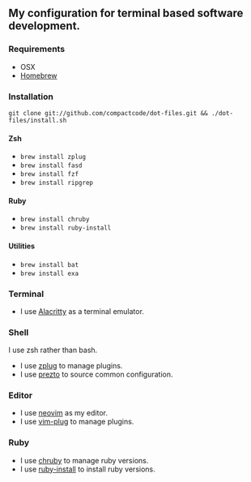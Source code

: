 ## My configuration for terminal based software development.

### Requirements

* OSX
* [Homebrew](https://brew.sh/)

### Installation

```
git clone git://github.com/compactcode/dot-files.git && ./dot-files/install.sh
```

#### Zsh

* `brew install zplug`
* `brew install fasd`
* `brew install fzf`
* `brew install ripgrep`

#### Ruby

* `brew install chruby`
* `brew install ruby-install`

#### Utilities

* `brew install bat`
* `brew install exa`

### Terminal

* I use [Alacritty](https://github.com/jwilm/alacritty) as a terminal emulator.

### Shell

I use zsh rather than bash.

* I use [zplug](https://github.com/zplug/zplug) to manage plugins.
* I use [prezto](https://github.com/sorin-ionescu/prezto) to source common configuration.

### Editor

* I use [neovim](https://github.com/neovim/neovim) as my editor.
* I use [vim-plug](https://github.com/junegunn/vim-plug) to manage plugins.

### Ruby

* I use [chruby](https://github.com/postmodern/chruby) to manage ruby versions.
* I use [ruby-install](https://github.com/postmodern/ruby-install) to install ruby versions.
